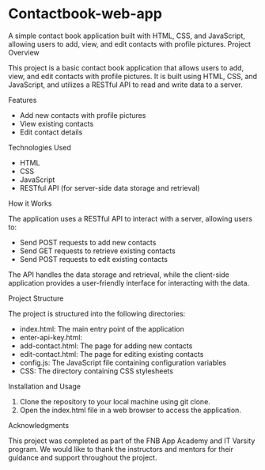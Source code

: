 # Contactbook-web-app
A simple contact book application built with HTML, CSS, and JavaScript, allowing users to add, view, and edit contacts with profile pictures.
Project Overview

This project is a basic contact book application that allows users to add, view, and edit contacts with profile pictures. It is built using HTML, CSS, and JavaScript, and utilizes a RESTful API to read and write data to a server.

Features

- Add new contacts with profile pictures
- View existing contacts
- Edit contact details

Technologies Used

- HTML
- CSS
- JavaScript
- RESTful API (for server-side data storage and retrieval)

How it Works

The application uses a RESTful API to interact with a server, allowing users to:

- Send POST requests to add new contacts
- Send GET requests to retrieve existing contacts
- Send POST requests to edit existing contacts

The API handles the data storage and retrieval, while the client-side application provides a user-friendly interface for interacting with the data.

Project Structure

The project is structured into the following directories:

- index.html: The main entry point of the application
- enter-api-key.html:
- add-contact.html: The page for adding new contacts
- edit-contact.html: The page for editing existing contacts
- config.js: The JavaScript file containing configuration variables
- CSS: The directory containing CSS stylesheets

Installation and Usage

1. Clone the repository to your local machine using git clone.
2. Open the index.html file in a web browser to access the application.

Acknowledgments

This project was completed as part of the FNB App Academy and IT Varsity program. We would like to thank the instructors and mentors for their guidance and support throughout the project.
